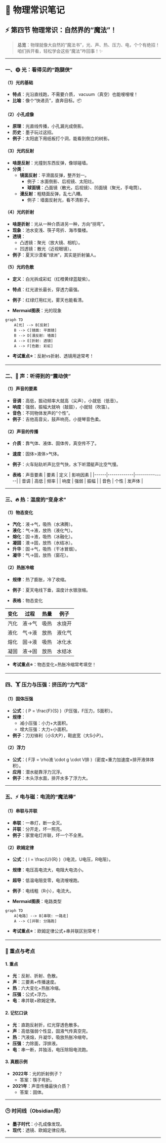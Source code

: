 # 📜 物理常识笔记

## ⚡ 第四节 物理常识：自然界的“魔法”！

> **总览**：物理就像大自然的“魔法书”，光、声、热、压力、电，个个有绝招！咱们拆开看，轻松学会这些“魔法”咋回事！✨

---

### 一、🌞 光：看得见的“跑腿侠”

#### （1）光的基础
- **特点**：光沿直线跑，不需要介质， vacuum（真空）也能嗖嗖嗖！  
- **比喻**：像个“快递员”，直奔目标。📦  

#### （2）小孔成像
- **原理**：光直线传播，小孔漏光成倒影。  
- **历史**：墨子玩过这招。  
- **例子**：太阳底下用纸板打个洞，能看到倒立的树影。

#### （3）光的反射
- **啥是反射**：光撞到东西反弹，像球碰墙。  
- **分类**：  
  - **镜面反射**：平滑面反弹，整齐划一。  
    - 例子：水面倒影、后视镜、太阳灶。  
    - **球面镜**：凸面镜（散光，后视镜）、凹面镜（聚光，手电筒）。  
  - **漫反射**：粗糙面反弹，乱七八糟。  
    - 例子：墙面反射光，看不清影子。  

#### （4）光的折射
- **啥是折射**：光从一种介质进另一种，方向“拐弯”。  
- **现象**：池水变浅、筷子弯折、海市蜃楼。  
- **透镜**：  
  - 凸透镜：聚光（放大镜、相机）。  
  - 凹透镜：散光（近视眼镜）。  
- **例子**：夏天沙漠看“绿洲”，其实是折射骗人。

#### （5）光的色散
- **定义**：白光拆成彩虹（红橙黄绿蓝靛紫）。  
- **特点**：红光波长最长，穿透力最强。  
- **例子**：红绿灯用红光，雾天也能看清。

- **Mermaid图表**：光的现象
```mermaid
graph TD
    A[光] --> B[反射]
    B --> C[镜面: 平面镜]
    B --> D[漫反射: 墙面]
    A --> E[折射: 透镜]
    A --> F[色散: 彩虹]
```

- **考试重点⭐**：反射vs折射、透镜用途常考！

---

### 二、🎵 声：听得到的“震动侠”

#### （1）声音的要素
- **音调**：高低，振动频率大就高（尖声），小就低（低音）。  
- **响度**：强弱，振幅大就响（敲鼓），小就轻（吹笛）。  
- **音色**：不同物体发声的“个性”。  
- **例子**：吉他高音尖，鼓声响亮，小提琴音色柔。

#### （2）声音的传播
- **介质**：靠气体、液体、固体传，真空传不了。  
- **速度**：固体>液体>气体。  
- **例子**：火车贴轨听声比空气快，水下听潜艇声比空气慢。

- **表格**：声音要素
| 要素 | 定义         | 影响因素       |
|------|-------------|---------------|
| 音调 | 高低         | 频率          |
| 响度 | 强弱         | 振幅          |
| 音色 | 个性         | 发声体        |

---

### 三、🔥 热：温度的“变身术”

#### （1）物态变化
- **汽化**：液→气，吸热（水沸腾）。  
- **液化**：气→液，放热（液化气）。  
- **熔化**：固→液，吸热（冰融化）。  
- **凝固**：液→固，放热（水结冰）。  
- **升华**：固→气，吸热（干冰冒烟）。  
- **凝华**：气→固，放热（窗花）。  

#### （2）热胀冷缩
- **规律**：热了膨胀，冷了收缩。  
- **例子**：夏天电线下垂，温度计水银涨缩。

- **表格**：物态变化

| 变化 | 过程     | 热量   | 例子       |
|------|---------|-------|-----------|
| 汽化 | 液→气   | 吸热   | 水烧开     |
| 液化 | 气→液   | 放热   | 液化气     |
| 熔化 | 固→液   | 吸热   | 冰化水     |
| 凝固 | 液→固   | 放热   | 水结冰     |

- **考试重点⭐**：物态变化+热胀冷缩常考填空！

---

### 四、🏋️ 压力与压强：挤压的“力气活”

#### （1）固体压强
- **公式**：\( P = \frac{F}{S} \)（P压强，F压力，S面积）。  
- **规律**：  
  - 减小压强：小力+大面积。  
  - 增大压强：大力+小面积。  
- **例子**：刀刃锋利（小S大P），鞋底宽（大S小P）。

#### （2）浮力
- **公式**：\( F浮 = \rho液 \cdot g \cdot V排 \)（密度×重力加速度×排开液体体积）。  
- **应用**：潜水艇靠浮力沉浮。  
- **例子**：木头浮水面，排开水多了浮力大。

---

### 五、⚡ 电与磁：电流的“魔法棒”

#### （1）串联与并联
- **串联**：一串灯，断一全灭。  
- **并联**：分开走，坏一照亮。  
- **例子**：家里电灯并联，坏一个不全黑。

#### （2）欧姆定律
- **公式**：\( I = \frac{U}{R} \)（I电流，U电压，R电阻）。  
- **规律**：电压高电流大，电阻大电流小。  
- **超导**：低温电阻变零，电流嗖嗖跑。  
- **例子**：电线粗（R小），电流大。

- **Mermaid图表**：电路类型
```mermaid
graph TD
    A[电路] --> B[串联: 一路走]
    A --> C[并联: 分路跑]
```

- **考试重点⭐**：欧姆定律公式+串并联区别常考！

---

### 🌟 重点与考点
#### 1. 重点
- **光**：反射、折射、色散。  
- **声**：三要素+传播速度。  
- **热**：六大变化+热胀冷缩。  
- **压强**：公式+浮力。  
- **电**：串并联+欧姆定律。

#### 2. 记忆口诀
- **光**：直跑反射折，红光穿透色散多。  
- **声**：高低强弱个性显，固液气传真空完。  
- **热**：汽液熔，升凝华，吸放热胀冷缩夸。  
- **压强**：力除面，浮排液。  
- **电**：串一断，并独活，电压除阻电流跑。

#### 3. 真题示例
- **2022年**：光的折射例子？  
  - 答案：筷子弯折。  
- **2021年**：声音传播最快介质？  
  - 答案：固体。

---

### 🕒 时间线（Obsidian用）
- **墨子时代**：小孔成像发现。  
- **现代**：透镜、欧姆定律应用。

---
